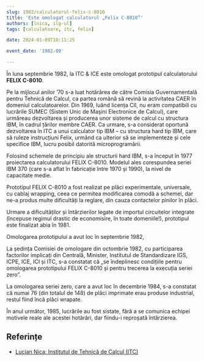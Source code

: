 ```yaml
---
slug: 1982/calculatorul-felix-c-8010
title: 'Este omologat calculatorul „Felix C-8010”'
authors: [lnica, ilg-ul]
tags: [calculatoare, itc, felix]

date: 2024-01-09T10:11:25

event_date: '1982-09'

---
```


În luna septembrie 1982, la ITC & ICE este omologat prototipul
calculatorului **FELIX C-8010**.

<!-- truncate -->

Pe la mijlocul anilor ’70 s-a luat hotărârea de către Comisia
Guvernamentală pentru Tehnică de Calcul, ca partea română să
revină la activitatea CAER în domeniul calculatoarelor. Din 1969,
luând licența CII, nu eram compatibili cu lucrările SUMEC
(Sistem Unic de Mașini Electronice de Calcul), care urmăreau
dezvoltarea și producerea unor sisteme de calcul cu structura IBM,
în cadrul țărilor membre CAER. Ca urmare, s-a considerat oportună
dezvoltarea în ITC a unui calculator tip IBM – cu structura hard
tip IBM, care să ruleze instrucțiuni Felix, urmând ca ulterior
să se implementeze și cele specifice IBM, lucru posibil
datorită microprogramării.

Folosind schemele de principiu ale structurii hard IBM, s-a început
în 1977 proiectarea calculatorului FELIX C-8010. Modelul ales
corespundea seriei IBM 370 (care s-a aflat în fabricație între 1970 și 1990),
la nivel de capacitate medie.

Prototipul FELIX C-8010 a fost realizat pe plăci experimentale, universale,
cu cablaj wrapping, ceea ce permitea modificarea comodă a schemei, dar
ne-a produs multe dificultăți la reglare, din cauza contactelor pinilor
în plăci.

Urmare a dificultăților și întârzierilor legate de importul circuitelor
integrate (începuse regimul drastic de economisire, în toate domeniile!),
prototipul este finalizat abia în 1981.

Omologarea prototipului a avut loc în septembrie 1982,

La ședința Comisiei de omologare din octombrie 1982, cu participarea
factorilor implicați din Centrală, Minister, Institutul de Standardizare
IGS, ICPE, ICE, ICI și ITC, s-a constatat că
„se îndeplinesc condițiile pentru omologarea prototipului FELIX C-8010
și pentru trecerea la execuția seriei zero”.

La omologarea seriei zero, care a avut loc în decembrie 1984,
s-a constatat că numai 76 (din totalul de 148) de
plăci imprimate erau produse industrial, restul fiind încă plăci wrapate.

În anul următor, 1985, lucrările au fost sistate, fără a se comunica
echipei motivele reale ale acestei hotărâri, dar fiindu-i reproșată
întârzierea.

## Referințe

- [Lucian Nica: Institutul de Tehnică de Calcul (ITC)](https://www.agir.ro/carte/un-institut-pentru-istorie-semicentenarul-institutului-pentru-tehnica-de-calcul-1968-2018-123155.html)
